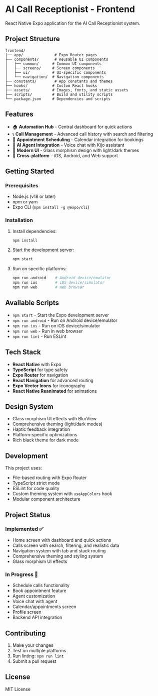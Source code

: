# AI Call Receptionist - Frontend

React Native Expo application for the AI Call Receptionist system.

## Project Structure

```
frontend/
├── app/              # Expo Router pages
├── components/       # Reusable UI components
│   ├── common/      # Common UI components
│   ├── screens/     # Screen components
│   ├── ui/          # UI-specific components
│   └── navigation/  # Navigation components
├── constants/        # App constants and themes
├── hooks/           # Custom React hooks
├── assets/          # Images, fonts, and static assets
├── scripts/         # Build and utility scripts
└── package.json     # Dependencies and scripts
```

## Features

- 🏠 **Automation Hub** - Central dashboard for quick actions
- 📞 **Call Management** - Advanced call history with search and filtering
- 📅 **Appointment Scheduling** - Calendar integration for bookings
- 🤖 **AI Agent Integration** - Voice chat with Kijo assistant
- 🎨 **Modern UI** - Glass morphism design with light/dark themes
- 📱 **Cross-platform** - iOS, Android, and Web support

## Getting Started

### Prerequisites
- Node.js (v18 or later)
- npm or yarn
- Expo CLI (`npm install -g @expo/cli`)

### Installation

1. Install dependencies:
   ```bash
   npm install
   ```

2. Start the development server:
   ```bash
   npm start
   ```

3. Run on specific platforms:
   ```bash
   npm run android    # Android device/emulator
   npm run ios        # iOS device/simulator
   npm run web        # Web browser
   ```

## Available Scripts

- `npm start` - Start the Expo development server
- `npm run android` - Run on Android device/emulator
- `npm run ios` - Run on iOS device/simulator
- `npm run web` - Run in web browser
- `npm run lint` - Run ESLint

## Tech Stack

- **React Native** with Expo
- **TypeScript** for type safety
- **Expo Router** for navigation
- **React Navigation** for advanced routing
- **Expo Vector Icons** for iconography
- **React Native Reanimated** for animations

## Design System

- Glass morphism UI effects with BlurView
- Comprehensive theming (light/dark modes)
- Haptic feedback integration
- Platform-specific optimizations
- Rich black theme for dark mode

## Development

This project uses:
- File-based routing with Expo Router
- TypeScript strict mode
- ESLint for code quality
- Custom theming system with `useAppColors` hook
- Modular component architecture

## Project Status

### Implemented ✅
- Home screen with dashboard and quick actions
- Calls screen with search, filtering, and realistic data
- Navigation system with tab and stack routing
- Comprehensive theming and styling system
- Glass morphism UI effects

### In Progress 🔄
- Schedule calls functionality
- Book appointment feature
- Agent customization
- Voice chat with agent
- Calendar/appointments screen
- Profile screen
- Backend API integration

## Contributing

1. Make your changes
2. Test on multiple platforms
3. Run linting: `npm run lint`
4. Submit a pull request

## License

MIT License
